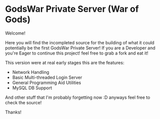 GodsWar Private Server (War of Gods)
============

Welcome!

Here you will find the incompleted source for the building of what it could potentially be the first GodsWar Private Server! If you are a Developer and you're Eager to continue this project! feel free to grab a fork and eat it!

This version were at real early stages this are the features:

* Network Handling
* Basic Multi-threaded Login Server
* General Programming Aid Utilities
* MySQL DB Support

And other stuff that I'm probably forgetting now :D anyways feel free to check the source!

Thanks!
